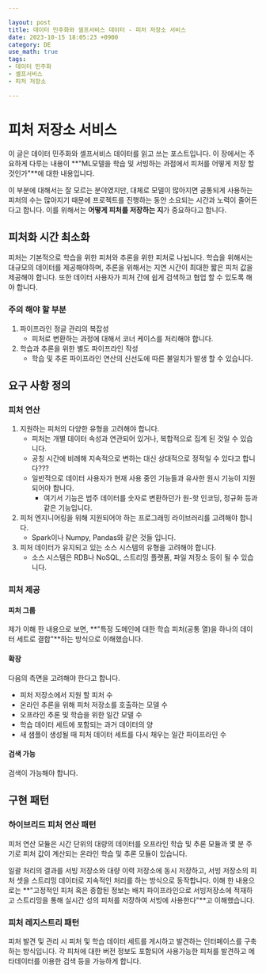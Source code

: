 ```yaml
---

layout: post
title: 데이터 민주화와 셀프서비스 데이터 - 피처 저장소 서비스
date: 2023-10-15 18:05:23 +0900
category: DE
use_math: true
tags:
- 데이터 민주화
- 셀프서비스
- 피처 저장소

---
```


# 피처 저장소 서비스

이 글은 데이터 민주화와 셀프서비스 데이터를 읽고 쓰는 포스트입니다. 이 장에서는 주요하게 다루는 내용이 **"ML모델을 학습 및 서빙하는 과점에서 피처를 어떻게 저장 할 것인가"**에 대한 내용입니다.

이 부분에 대해서는 잘 모르는 분야였지만, 대체로 모델이 많아지면 공통되게 사용하는 피처의 수는 많아지기 때문에 프로젝트를 진행하는 동안 소요되는 시간과 노력이 줄어든다고 합니다. 이를 위해서는 **어떻게 피처를 저장하는 지**가 중요하다고 합니다.

## 피처화 시간 최소화

피처는 기본적으로 학습을 위한 피처와 추론을 위한 피처로 나뉩니다. 학습을 위해서는 대규모의 데이터를 제공해야하며, 추론을 위해서는 지연 시간이 최대한 짧은 피처 값을 제공해야 합니다. 또한 데이터 사용자가 피처 간에 쉽게 검색하고 협업 할 수 있도록 해야 합니다.

### 주의 해야 할 부분

1. 파이프라인 정글 관리의 복잡성
	- 피처로 변환하는 과정에 대해서 코너 케이스를 처리해야 합니다.
2. 학습과 추론을 위한 별도 파이프라인 작성
	- 학습 및 추론 파이프라인 연산의 신선도에 따른 불일치가 발생 할 수 있습니다.

## 요구 사항 정의

### 피처 연산

1. 지원하는 피처의 다양한 유형을 고려해야 합니다.
	- 피처는 개별 데이터 속성과 연관되어 있거나, 복합적으로 집계 된 것일 수 있습니다.
	- 공칭 시간에 비례해 지속적으로 변하는 대신 상대적으로 정적일 수 있다고 합니다???
	- 일반적으로 데이터 사용자가 현재 사용 중인 기능들과 유사한 원시 기능이 지원 되어야 합니다.
		- 여기서 기능은 범주 데이터를 숫자로 변환하던가 원-핫 인코딩, 정규화 등과 같은 기능입니다.
2. 피처 엔지니어링을 위해 지원되어야 하는 프로그래밍 라이브러리를 고려해야 합니다.
	- Spark이나 Numpy, Pandas와 같은 것들 입니다.
3. 피처 데이터가 유지되고 있는 소스 시스템의 유형을 고려해야 합니다.
	- 소스 시스템은 RDB나 NoSQL, 스트리밍 플랫폼, 파일 저장소 등이 될 수 있습니다.

### 피처 제공

#### 피처 그룹

제가 이해 한 내용으로 보면, **"특정 도메인에 대한 학습 피처(공통 열)을 하나의 데이터 세트로 결합"**하는 방식으로 이해했습니다.

#### 확장

다음의 측면을 고려해야 한다고 합니다.

- 피처 저장소에서 지원 할 피처 수
- 온라인 추론을 위해 피처 저장소를 호출하는 모델 수
- 오프라인 추론 및 학습을 위한 일간 모델 수
- 학습 데이터 세트에 포함되는 과거 데이터의 양
- 새 샘플이 생성될 때 피처 데이터 세트를 다시 채우는 일간 파이프라인 수

#### 검색 가능

검색이 가능해야 합니다.

## 구현 패턴

### 하이브리드 피처 연산 패턴

피처 연산 모듈은 시간 단위의 대량의 데이터를 오프라인 학습 및 추론 모듈과 몇 분 주기로 피처 값이 계산되는 온라인 학습 및 추론 모듈이 있습니다.

일괄 처리의 결과를 서빙 저장소와 대량 이력 저장소에 동시 저장하고, 서빙 저장소의 피처 셋을 스트리밍 데이터로 지속적인 처리를 하는 방식으로 동작합니다. 이해 한 내용으로는 **"고정적인 피처 혹은 종합된 정보는 배치 파이프라인으로 서빙저장소에 적재하고 스트리밍을 통해 실시간 성의 피처를 저장하여 서빙에 사용한다"**고 이해했습니다.

### 피처 레지스트리 패턴

피처 발견 및 관리 시 피처 및 학습 데이터 세트를 게시하고 발견하는 인터페이스를 구축하는 방식입니다. 각 피처에 대한 버전 정보도 포함되어 사용가능한 피처를 발견하고 메타데이터를 이용한 검색 등을 가능하게 합니다.

